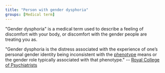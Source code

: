 ```yaml
---
title: "Person with gender dysphoria"
groups: [Medical term]
---
```


"Gender dysphoria" is a medical term used to describe a feeling of discomfort with your body, or discomfort with the gender people are treating you as.

"Gender dysphoria is the distress associated with the experience of
one’s personal gender identity being inconsistent with the [phenotype](https://en.wikipedia.org/wiki/Phenotype) means or the
gender role typically associated with that phenotype." -- [Royal College of Psychiatrists](https://www.rcpsych.ac.uk/docs/default-source/improving-care/better-mh-policy/college-reports/college-report-cr181.pdf)